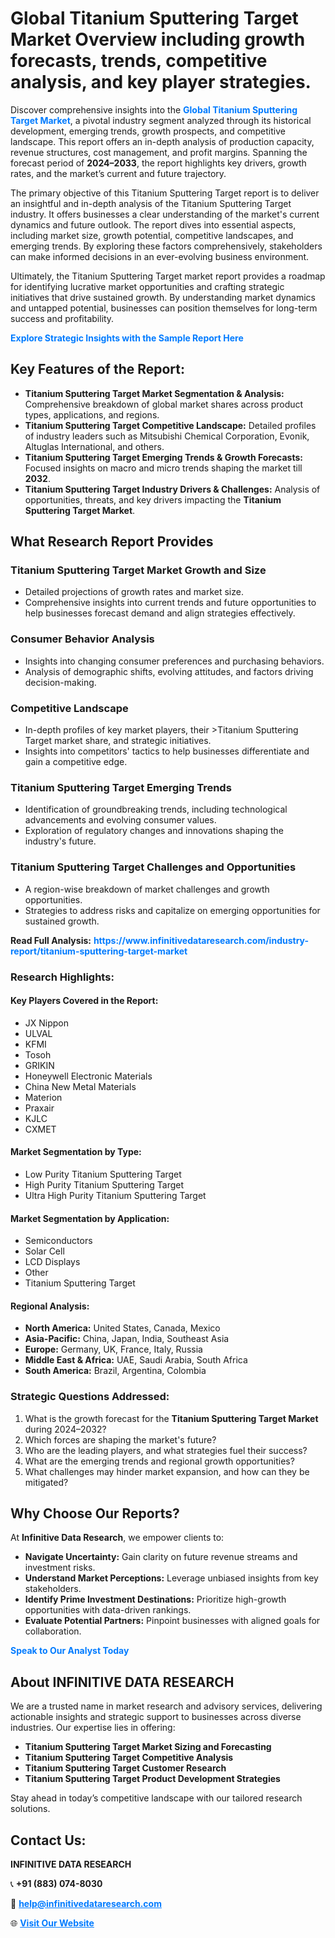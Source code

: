 <h1>Global Titanium Sputtering Target Market Overview including growth forecasts, trends, competitive analysis, and key player strategies.</h1>
<p>
Discover comprehensive insights into the 
<a href="https://www.infinitivedataresearch.com/industry-report/titanium-sputtering-target-market" rel="dofollow" style="color: #007BFF; text-decoration: none;"><strong>Global Titanium Sputtering Target Market</strong></a>, a pivotal industry segment analyzed through its historical development, emerging trends, growth prospects, and competitive landscape. This report offers an in-depth analysis of production capacity, revenue structures, cost management, and profit margins. Spanning the forecast period of <strong>2024–2033</strong>, the report highlights key drivers, growth rates, and the market’s current and future trajectory.
</p>
<p>
The primary objective of this Titanium Sputtering Target report is to deliver an insightful and in-depth analysis of the Titanium Sputtering Target industry. It offers businesses a clear understanding of the market's current dynamics and future outlook. The report dives into essential aspects, including market size, growth potential, competitive landscapes, and emerging trends. By exploring these factors comprehensively, stakeholders can make informed decisions in an ever-evolving business environment.
</p>
<p>
Ultimately, the Titanium Sputtering Target market report provides a roadmap for identifying lucrative market opportunities and crafting strategic initiatives that drive sustained growth. By understanding market dynamics and untapped potential, businesses can position themselves for long-term success and profitability.
</p>
<p>
<a href="https://www.infinitivedataresearch.com/request-sample/reportId=112115" style="color: #007BFF; text-decoration: none;"><strong>Explore Strategic Insights with the Sample Report Here</strong></a>
</p>

<h2>Key Features of the Report:</h2>
<ul>
<li><strong>Titanium Sputtering Target Market Segmentation & Analysis:</strong> Comprehensive breakdown of global market shares across product types, applications, and regions.</li>
<li><strong>Titanium Sputtering Target Competitive Landscape:</strong> Detailed profiles of industry leaders such as Mitsubishi Chemical Corporation, Evonik, Altuglas International, and others.</li>
<li><strong>Titanium Sputtering Target Emerging Trends & Growth Forecasts:</strong> Focused insights on macro and micro trends shaping the market till <strong>2032</strong>.</li>
<li><strong>Titanium Sputtering Target Industry Drivers & Challenges:</strong> Analysis of opportunities, threats, and key drivers impacting the <strong>Titanium Sputtering Target Market</strong>.</li>
</ul>

<h2>What Research Report Provides</h2>
<h3>Titanium Sputtering Target Market Growth and Size</h3>
<ul>
<li>Detailed projections of growth rates and market size.</li>
<li>Comprehensive insights into current trends and future opportunities to help businesses forecast demand and align strategies effectively.</li>
</ul>

<h3>Consumer Behavior Analysis</h3>
<ul>
<li>Insights into changing consumer preferences and purchasing behaviors.</li>
<li>Analysis of demographic shifts, evolving attitudes, and factors driving decision-making.</li>
</ul>

<h3>Competitive Landscape</h3>
<ul>
<li>In-depth profiles of key market players, their >Titanium Sputtering Target market share, and strategic initiatives.</li>
<li>Insights into competitors' tactics to help businesses differentiate and gain a competitive edge.</li>
</ul>

<h3>Titanium Sputtering Target Emerging Trends</h3>
<ul>
<li>Identification of groundbreaking trends, including technological advancements and evolving consumer values.</li>
<li>Exploration of regulatory changes and innovations shaping the industry's future.</li>
</ul>

<h3>Titanium Sputtering Target Challenges and Opportunities</h3>
<ul>
<li>A region-wise breakdown of market challenges and growth opportunities.</li>
<li>Strategies to address risks and capitalize on emerging opportunities for sustained growth.</li>
</ul>
<p><strong>Read Full Analysis:</strong> <a href="https://www.infinitivedataresearch.com/industry-report/titanium-sputtering-target-market" rel="dofollow" style="color: #007BFF; text-decoration: none;"><strong>https://www.infinitivedataresearch.com/industry-report/titanium-sputtering-target-market</strong></a></p>
<h3>Research Highlights:</h3>
<h4>Key Players Covered in the Report:</h4>
<ul><li>JX Nippon</li><li>ULVAL</li><li>KFMI</li><li>Tosoh</li><li>GRIKIN</li><li>Honeywell Electronic Materials</li><li>China New Metal Materials</li><li>Materion</li><li>Praxair</li><li>KJLC</li><li>CXMET</li></ul>
<h4>Market Segmentation by Type:</h4>
<ul><li>Low Purity Titanium Sputtering Target</li><li>High Purity Titanium Sputtering Target</li><li>Ultra High Purity Titanium Sputtering Target</li></ul>
<h4>Market Segmentation by Application:</h4>
<ul><li>Semiconductors</li><li>Solar Cell</li><li>LCD Displays</li><li>Other</li><li>Titanium Sputtering Target</li></ul>

<h4>Regional Analysis:</h4>
<ul>
<li><strong>North America:</strong> United States, Canada, Mexico</li>
<li><strong>Asia-Pacific:</strong> China, Japan, India, Southeast Asia</li>
<li><strong>Europe:</strong> Germany, UK, France, Italy, Russia</li>
<li><strong>Middle East & Africa:</strong> UAE, Saudi Arabia, South Africa</li>
<li><strong>South America:</strong> Brazil, Argentina, Colombia</li>
</ul>

<h3>Strategic Questions Addressed:</h3>
<ol>
<li>What is the growth forecast for the <strong>Titanium Sputtering Target Market</strong> during 2024–2032?</li>
<li>Which forces are shaping the market's future?</li>
<li>Who are the leading players, and what strategies fuel their success?</li>
<li>What are the emerging trends and regional growth opportunities?</li>
<li>What challenges may hinder market expansion, and how can they be mitigated?</li>
</ol>

<h2>Why Choose Our Reports?</h2>
<p>At <strong>Infinitive Data Research</strong>, we empower clients to:</p>
<ul>
<li><strong>Navigate Uncertainty:</strong> Gain clarity on future revenue streams and investment risks.</li>
<li><strong>Understand Market Perceptions:</strong> Leverage unbiased insights from key stakeholders.</li>
<li><strong>Identify Prime Investment Destinations:</strong> Prioritize high-growth opportunities with data-driven rankings.</li>
<li><strong>Evaluate Potential Partners:</strong> Pinpoint businesses with aligned goals for collaboration.</li>
</ul>
<p><a href="https://www.infinitivedataresearch.com/industry-report/titanium-sputtering-target-market" rel="dofollow" style="color: #007BFF; text-decoration: none;"><strong>Speak to Our Analyst Today</strong></a></p>

<h2>About INFINITIVE DATA RESEARCH</h2>
<p>We are a trusted name in market research and advisory services, delivering actionable insights and strategic support to businesses across diverse industries. Our expertise lies in offering:</p>
<ul>
<li><strong>Titanium Sputtering Target Market Sizing and Forecasting</strong></li>
<li><strong>Titanium Sputtering Target Competitive Analysis</strong></li>
<li><strong>Titanium Sputtering Target Customer Research</strong></li>
<li><strong>Titanium Sputtering Target Product Development Strategies</strong></li>
</ul>
<p>Stay ahead in today’s competitive landscape with our tailored research solutions.</p>

<h2>Contact Us:</h2>
<p><strong>INFINITIVE DATA RESEARCH</strong></p>
<p>📞 <strong>+91 (883) 074-8030</strong></p>
<p>📧 <strong><a href="mailto:help@infinitivedataresearch.com" style="color: #007BFF;">help@infinitivedataresearch.com</a></strong></p>
<p>🌐 <strong><a href="https://www.infinitivedataresearch.com" rel="dofollow" style="color: #007BFF;">Visit Our Website</a></strong></p>